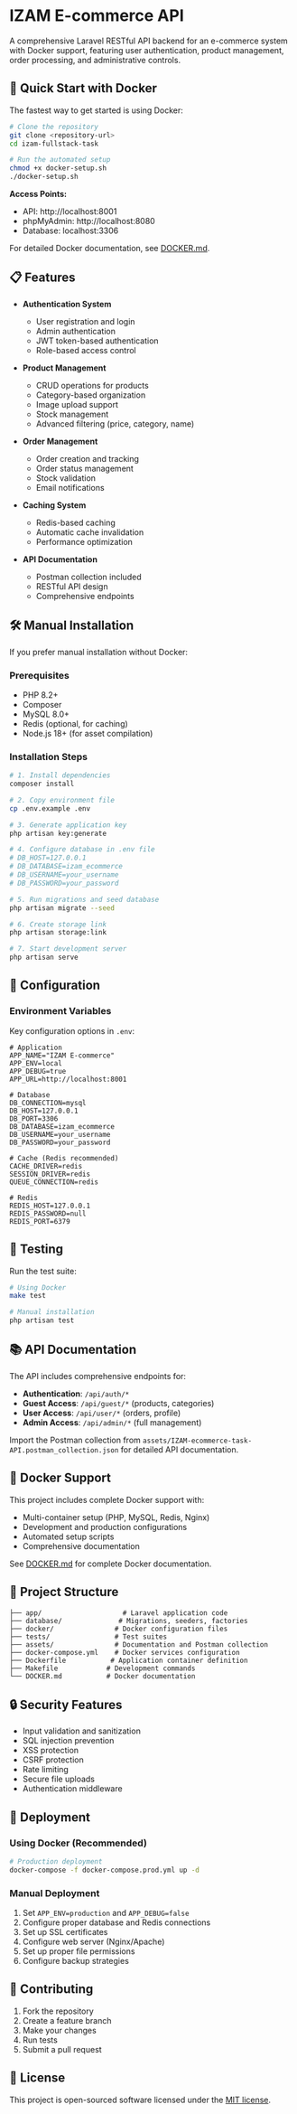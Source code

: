 # IZAM E-commerce API

A comprehensive Laravel RESTful API backend for an e-commerce system with Docker support, featuring user authentication, product management, order processing, and administrative controls.

## 🚀 Quick Start with Docker

The fastest way to get started is using Docker:

```bash
# Clone the repository
git clone <repository-url>
cd izam-fullstack-task

# Run the automated setup
chmod +x docker-setup.sh
./docker-setup.sh
```

**Access Points:**
- API: http://localhost:8001
- phpMyAdmin: http://localhost:8080
- Database: localhost:3306

For detailed Docker documentation, see [DOCKER.md](DOCKER.md).

## 📋 Features

- **Authentication System**
  - User registration and login
  - Admin authentication
  - JWT token-based authentication
  - Role-based access control

- **Product Management**
  - CRUD operations for products
  - Category-based organization
  - Image upload support
  - Stock management
  - Advanced filtering (price, category, name)

- **Order Management**
  - Order creation and tracking
  - Order status management
  - Stock validation
  - Email notifications

- **Caching System**
  - Redis-based caching
  - Automatic cache invalidation
  - Performance optimization

- **API Documentation**
  - Postman collection included
  - RESTful API design
  - Comprehensive endpoints

## 🛠️ Manual Installation

If you prefer manual installation without Docker:

### Prerequisites

- PHP 8.2+
- Composer
- MySQL 8.0+
- Redis (optional, for caching)
- Node.js 18+ (for asset compilation)

### Installation Steps

```bash
# 1. Install dependencies
composer install

# 2. Copy environment file
cp .env.example .env

# 3. Generate application key
php artisan key:generate

# 4. Configure database in .env file
# DB_HOST=127.0.0.1
# DB_DATABASE=izam_ecommerce
# DB_USERNAME=your_username
# DB_PASSWORD=your_password

# 5. Run migrations and seed database
php artisan migrate --seed

# 6. Create storage link
php artisan storage:link

# 7. Start development server
php artisan serve
```

## 🔧 Configuration

### Environment Variables

Key configuration options in `.env`:

```env
# Application
APP_NAME="IZAM E-commerce"
APP_ENV=local
APP_DEBUG=true
APP_URL=http://localhost:8001

# Database
DB_CONNECTION=mysql
DB_HOST=127.0.0.1
DB_PORT=3306
DB_DATABASE=izam_ecommerce
DB_USERNAME=your_username
DB_PASSWORD=your_password

# Cache (Redis recommended)
CACHE_DRIVER=redis
SESSION_DRIVER=redis
QUEUE_CONNECTION=redis

# Redis
REDIS_HOST=127.0.0.1
REDIS_PASSWORD=null
REDIS_PORT=6379
```

## 🧪 Testing

Run the test suite:

```bash
# Using Docker
make test

# Manual installation
php artisan test
```

## 📚 API Documentation

The API includes comprehensive endpoints for:

- **Authentication**: `/api/auth/*`
- **Guest Access**: `/api/guest/*` (products, categories)
- **User Access**: `/api/user/*` (orders, profile)
- **Admin Access**: `/api/admin/*` (full management)

Import the Postman collection from `assets/IZAM-ecommerce-task-API.postman_collection.json` for detailed API documentation.

## 🐳 Docker Support

This project includes complete Docker support with:

- Multi-container setup (PHP, MySQL, Redis, Nginx)
- Development and production configurations
- Automated setup scripts
- Comprehensive documentation

See [DOCKER.md](DOCKER.md) for complete Docker documentation.

## 📁 Project Structure

```
├── app/                    # Laravel application code
├── database/              # Migrations, seeders, factories
├── docker/               # Docker configuration files
├── tests/                # Test suites
├── assets/               # Documentation and Postman collection
├── docker-compose.yml    # Docker services configuration
├── Dockerfile           # Application container definition
├── Makefile            # Development commands
└── DOCKER.md           # Docker documentation
```

## 🔒 Security Features

- Input validation and sanitization
- SQL injection prevention
- XSS protection
- CSRF protection
- Rate limiting
- Secure file uploads
- Authentication middleware

## 🚀 Deployment

### Using Docker (Recommended)

```bash
# Production deployment
docker-compose -f docker-compose.prod.yml up -d
```

### Manual Deployment

1. Set `APP_ENV=production` and `APP_DEBUG=false`
2. Configure proper database and Redis connections
3. Set up SSL certificates
4. Configure web server (Nginx/Apache)
5. Set up proper file permissions
6. Configure backup strategies

## 🤝 Contributing

1. Fork the repository
2. Create a feature branch
3. Make your changes
4. Run tests
5. Submit a pull request

## 📄 License

This project is open-sourced software licensed under the [MIT license](LICENSE).
